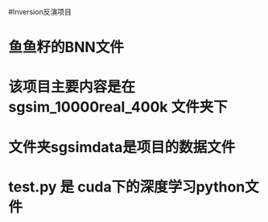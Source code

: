 ﻿#Inversion反演项目
 
# 鱼鱼籽的BNN文件

# 该项目主要内容是在sgsim_10000real_400k 文件夹下
# 文件夹sgsimdata是项目的数据文件
# test.py 是 cuda下的深度学习python文件
